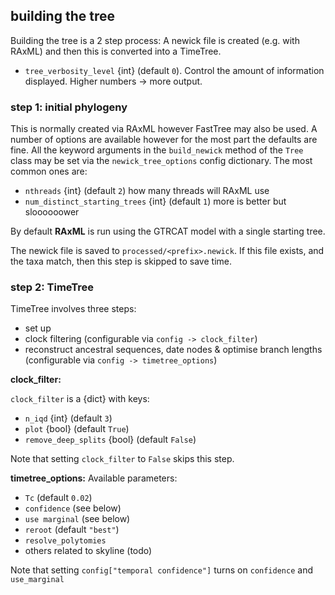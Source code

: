 ## building the tree

Building the tree is a 2 step process: A newick file is created (e.g. with RAxML) and then this is converted into a TimeTree.

* `tree_verbosity_level` {int} (default `0`). Control the amount of information displayed. Higher numbers -> more output.

### step 1: initial phylogeny
This is normally created via RAxML however FastTree may also be used. A number of options are available however for the most part the defaults are fine.
All the keyword arguments in the `build_newick` method of the `Tree` class may be set via the `newick_tree_options` config dictionary. The most common ones are:

* `nthreads` {int} (default `2`) how many threads will RAxML use
* `num_distinct_starting_trees` {int} (default `1`) more is better but sloooooower

By default **RAxML** is run using the GTRCAT model with a single starting tree.

The newick file is saved to `processed/<prefix>.newick`. If this file exists, and the taxa match, then this step is skipped to save time.

### step 2: TimeTree
TimeTree involves three steps:
* set up
* clock filtering (configurable via `config -> clock_filter`)
* reconstruct ancestral sequences, date nodes & optimise branch lengths (configurable via `config -> timetree_options`)

**clock_filter:**

`clock_filter` is a {dict} with keys:
* `n_iqd` {int} (default `3`)
* `plot` {bool} (default `True`)
* `remove_deep_splits` {bool} (default `False`)

Note that setting `clock_filter` to `False` skips this step.

**timetree_options:**
Available parameters:
* `Tc` (default `0.02`)
* `confidence` (see below)
* `use marginal` (see below)
* `reroot` (default `"best"`)
* `resolve_polytomies`
* others related to skyline (todo)

Note that setting `config["temporal confidence"]` turns on `confidence` and `use_marginal`
